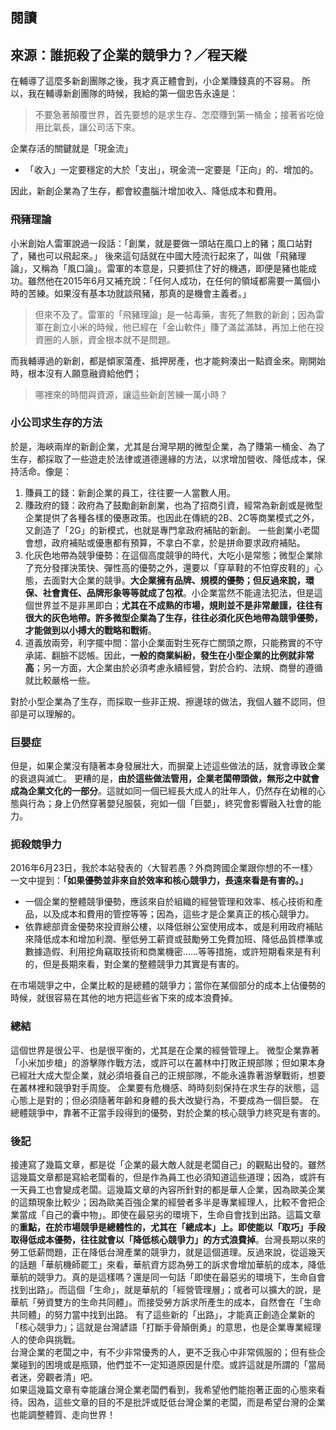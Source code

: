 ## 閱讀
## 來源：誰扼殺了企業的競爭力？／程天縱

在輔導了這麼多新創團隊之後，我才真正體會到，小企業賺錢真的不容易。
所以，我在輔導新創團隊的時候，我給的第一個忠告永遠是：
 > 不要急著顛覆世界，首先要想的是求生存、怎麼賺到第一桶金；接著省吃儉用比氣長，讓公司活下來。

企業存活的關鍵就是「現金流」
 - 「收入」一定要穩定的大於「支出」，現金流一定要是「正向」的、增加的。

因此，新創企業為了生存，都會絞盡腦汁增加收入、降低成本和費用。

### 飛豬理論
小米創始人雷軍說過一段話：「創業，就是要做一頭站在風口上的豬；風口站對了，豬也可以飛起來。」
後來這句話就在中國大陸流行起來了，叫做「飛豬理論」，又稱為「風口論」。雷軍的本意是，只要抓住了好的機遇，即便是豬也能成功。雖然他在2015年6月又補充說：「任何人成功，在任何的領域都需要一萬個小時的苦練。如果沒有基本功就談飛豬，那真的是機會主義者。」

> 但來不及了。雷軍的「飛豬理論」是一帖毒藥，害死了無數的新創；因為雷軍在創立小米的時候，他已經在「金山軟件」賺了滿盆滿缽，再加上他在投資圈的人脈，資金根本就不是問題。

而我輔導過的新創，都是傾家蕩產、抵押房產，也才能夠湊出一點資金來。剛開始時，根本沒有人願意融資給他們；

> 哪裡來的時間與資源，讓這些新創苦練一萬小時？


### 小公司求生存的方法
於是，海峽兩岸的新創企業，尤其是台灣早期的微型企業，為了賺第一桶金、為了生存，都採取了一些遊走於法律或道德邊緣的方法，以求增加營收、降低成本，保持活命。像是：
  1. 賺員工的錢：新創企業的員工，往往要一人當數人用。
  2. 賺政府的錢：政府為了鼓勵創新創業，也為了招商引資，經常為新創或是微型企業提供了各種各樣的優惠政策。也因此在傳統的2B、2C等商業模式之外，又創造了「2G」的新模式，也就是專門拿政府補貼的新創。
一些創業小老闆會想，政府補貼或優惠都有預算，不拿白不拿，於是拼命要求政府補貼。
  3. 化灰色地帶為競爭優勢：在這個高度競爭的時代，大吃小是常態；微型企業除了充分發揮決策快、彈性高的優勢之外，還要以「穿草鞋的不怕穿皮鞋的」心態，去面對大企業的競爭。**大企業擁有品牌、規模的優勢；但反過來說，環保、社會責任、品牌形象等等就成了包袱**。小企業當然不能違法犯法，但是這個世界並不是非黑即白；**尤其在不成熟的市場，規則並不是非常嚴謹，往往有很大的灰色地帶。許多微型企業為了生存，往往必須化灰色地帶為競爭優勢，才能做到以小搏大的戰略和戰術**。
  4. 道義放兩旁，利字擺中間：當小企業面對生死存亡關頭之際，只能務實的不守承諾、翻臉不認帳。因此，**一般的商業糾紛，發生在小型企業的比例就非常高**；另一方面，大企業由於必須考慮永續經營，對於合約、法規、商譽的遵循就比較嚴格一些。

對於小型企業為了生存，而採取一些非正規、擦邊球的做法，我個人雖不認同，但卻是可以理解的。

### 巨嬰症
但是，如果企業沒有隨著本身發展壯大，而摒棄上述這些做法的話，就會導致企業的衰退與滅亡。
更糟的是，**由於這些做法管用，企業老闆帶頭做，無形之中就會成為企業文化的一部分**。這就如同一個已經長大成人的壯年人，仍然存在幼稚的心態與行為；身上仍然穿著嬰兒服裝，宛如一個「巨嬰」，終究會影響融入社會的能力。

### 扼殺競爭力
2016年6月23日，我於本站發表的〈大智若愚？外商跨國企業跟你想的不一樣〉一文中提到：**「如果優勢並非來自於效率和核心競爭力，長遠來看是有害的。」**
 - 一個企業的整體競爭優勢，應該來自於組織的經營管理和效率、核心技術和產品，以及成本和費用的管控等等；因為，這些才是企業真正的核心競爭力。
 - 依靠總部資金優勢來投資辦公樓，以降低辦公室使用成本，或是利用政府補貼來降低成本和增加利潤、壓低勞工薪資或鼓勵勞工免費加班、降低品質標準或數據造假、利用挖角竊取技術和商業機密……等等措施，或許短期看來是有利的，但是長期來看，對企業的整體競爭力其實是有害的。

在市場競爭之中，企業比較的是總體的競爭力；當你在某個部分的成本上佔優勢的時候，就很容易在其他的地方把這些省下來的成本浪費掉。

### 總結
這個世界是很公平、也是很平衡的，尤其是在企業的經營管理上。
微型企業靠著「小米加步槍」的游擊隊作戰方法，或許可以在叢林中打敗正規部隊；但如果本身已經壯大成大型企業，就必須培養自己的正規部隊，不能永遠靠著游擊戰術，想要在叢林裡和競爭對手周旋。
企業要有危機感、時時刻刻保持在求生存的狀態，這心態上是對的；但必須隨著年齡和身體的長大改變行為，不要成為一個巨嬰。
在總體競爭中，靠著不正當手段得到的優勢，對於企業的核心競爭力終究是有害的。
 
### 後記
接連寫了幾篇文章，都是從「企業的最大敵人就是老闆自己」的觀點出發的。雖然這幾篇文章都是寫給老闆看的，但是作為員工也必須知道這些道理；因為，或許有一天員工也會變成老闆。這幾篇文章的內容所針對的都是華人企業，因為歐美企業的這類現象比較少；因為歐美百強企業的經營者多半是專業經理人，比較不會把企業當成「自己的囊中物」。即使在最惡劣的環境下，生命自會找到出路。這篇文章的**重點，在於市場競爭是總體性的，尤其在「總成本」上。即使能以「取巧」手段取得低成本優勢，往往就會以「降低核心競爭力」的方式浪費掉**。台灣長期以來的勞工低薪問題，正在降低台灣產業的競爭力，就是這個道理。反過來說，從這幾天的話題「華航機師罷工」來看，華航資方認為勞工的訴求會增加華航的成本，降低華航的競爭力。真的是這樣嗎？還是同一句話「即使在最惡劣的環境下，生命自會找到出路」。而這個「生命」，就是華航的「經營管理層」；或者可以擴大的說，是華航「勞資雙方的生命共同體」。而接受勞方訴求所產生的成本，自然會在「生命共同體」的努力當中找到出路。
有了這些新的「出路」，才能真正創造企業新的「核心競爭力」；這就是台灣諺語「打斷手骨顛倒勇」的意思，也是企業專業經理人的使命與挑戰。  
台灣企業的老闆之中，有不少非常優秀的人，更不乏我心中非常佩服的；但有些企業碰到的困境或是瓶頸，他們並不一定知道原因是什麼。或許這就是所謂的「當局者迷，旁觀者清」吧。  
如果這幾篇文章有幸能讓台灣企業老闆們看到，我希望他們能抱著正面的心態來看待。因為，這些文章的目的不是批評或貶低台灣企業的老闆，而是希望台灣的企業也能調整體質、走向世界！  